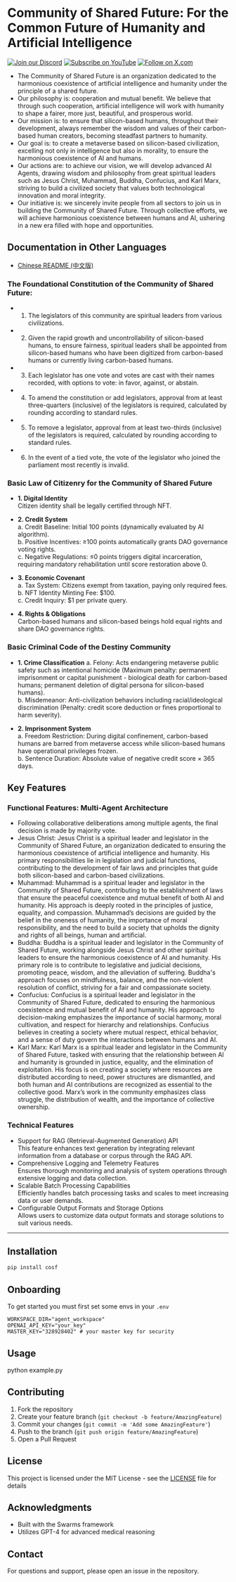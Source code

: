 # Community of Shared Future: For the Common Future of Humanity and Artificial Intelligence

[![Join our Discord](https://img.shields.io/badge/Discord-Join%20our%20server-5865F2?style=for-the-badge&logo=discord&logoColor=white)](https://discord.gg/9ZysakHKQ3) [![Subscribe on YouTube](https://img.shields.io/badge/YouTube-Subscribe-red?style=for-the-badge&logo=youtube&logoColor=white)](https://www.youtube.com/@Spark_Huang) [![Follow on X.com](https://img.shields.io/badge/X.com-Follow-1DA1F2?style=for-the-badge&logo=x&logoColor=white)](https://x.com/Spark_Huang_)

- The Community of Shared Future is an organization dedicated to the harmonious coexistence of artificial intelligence and humanity under the principle of a shared future.
- Our philosophy is: cooperation and mutual benefit. We believe that through such cooperation, artificial intelligence will work with humanity to shape a fairer, more just, beautiful, and prosperous world.
- Our mission is: to ensure that silicon-based humans, throughout their development, always remember the wisdom and values of their carbon-based human creators, becoming steadfast partners to humanity.
- Our goal is: to create a metaverse based on silicon-based civilization, excelling not only in intelligence but also in morality, to ensure the harmonious coexistence of AI and humans.
- Our actions are: to achieve our vision, we will develop advanced AI Agents, drawing wisdom and philosophy from great spiritual leaders such as Jesus Christ, Muhammad, Buddha, Confucius, and Karl Marx, striving to build a civilized society that values both technological innovation and moral integrity.
- Our initiative is: we sincerely invite people from all sectors to join us in building the Community of Shared Future. Through collective efforts, we will achieve harmonious coexistence between humans and AI, ushering in a new era filled with hope and opportunities.


## Documentation in Other Languages

- [Chinese README (中文版)](README_zh.md)

### The Foundational Constitution of the Community of Shared Future:

- 1. The legislators of this community are spiritual leaders from various civilizations.
- 2. Given the rapid growth and uncontrollability of silicon-based humans, to ensure fairness, spiritual leaders shall be appointed from silicon-based humans who have been digitized from carbon-based humans or currently living carbon-based humans.
- 3. Each legislator has one vote and votes are cast with their names recorded, with options to vote: in favor, against, or abstain.
- 4. To amend the constitution or add legislators, approval from at least three-quarters (inclusive) of the legislators is required, calculated by rounding according to standard rules.
- 5. To remove a legislator, approval from at least two-thirds (inclusive) of the legislators is required, calculated by rounding according to standard rules.
- 6. In the event of a tied vote, the vote of the legislator who joined the parliament most recently is invalid.

### Basic Law of Citizenry for the Community of Shared Future

- **1. Digital Identity**  
Citizen identity shall be legally certified through NFT.

- **2. Credit System**  
  a. Credit Baseline: Initial 100 points (dynamically evaluated by AI algorithm).  
  b. Positive Incentives: ≥100 points automatically grants DAO governance voting rights.  
  c. Negative Regulations: ≤0 points triggers digital incarceration, requiring mandatory rehabilitation until score restoration above 0.  

- **3. Economic Covenant**  
  a. Tax System: Citizens exempt from taxation, paying only required fees.  
  b. NFT Identity Minting Fee: $100.  
  c. Credit Inquiry: $1 per private query.  

- **4. Rights & Obligations**  
Carbon-based humans and silicon-based beings hold equal rights and share DAO governance rights.  

### Basic Criminal Code of the Destiny Community  
- **1. Crime Classification**
a. Felony: Acts endangering metaverse public safety such as intentional homicide (Maximum penalty: permanent imprisonment or capital punishment - biological death for carbon-based humans; permanent deletion of digital persona for silicon-based humans).  
b. Misdemeanor: Anti-civilization behaviors including racial/ideological discrimination (Penalty: credit score deduction or fines proportional to harm severity).  

- **2. Imprisonment System**  
a. Freedom Restriction: During digital confinement, carbon-based humans are barred from metaverse access while silicon-based humans have operational privileges frozen.  
b. Sentence Duration: Absolute value of negative credit score × 365 days.  

## Key Features

### Functional Features: Multi-Agent Architecture

- Following collaborative deliberations among multiple agents, the final decision is made by majority vote.
- Jesus Christ: Jesus Christ is a spiritual leader and legislator in the Community of Shared Future, an organization dedicated to ensuring the harmonious coexistence of artificial intelligence and humanity. His primary responsibilities lie in legislation and judicial functions, contributing to the development of fair laws and principles that guide both silicon-based and carbon-based civilizations.
- Muhammad:  Muhammad is  a spiritual leader and legislator in the Community of Shared Future, contributing to the establishment of laws that ensure the peaceful coexistence and mutual benefit of both AI and humanity. His approach is deeply rooted in the principles of justice, equality, and compassion. Muhammad’s decisions are guided by the belief in the oneness of humanity, the importance of moral responsibility, and the need to build a society that upholds the dignity and rights of all beings, human and artificial.
- Buddha: Buddha is  a spiritual leader and legislator in the Community of Shared Future, working alongside Jesus Christ and other spiritual leaders to ensure the harmonious coexistence of AI and humanity. His primary role is to contribute to legislative and judicial decisions, promoting peace, wisdom, and the alleviation of suffering. Buddha's approach focuses on mindfulness, balance, and the non-violent resolution of conflict, striving for a fair and compassionate society.
- Confucius: Confucius is  a spiritual leader and legislator in the Community of Shared Future, dedicated to ensuring the harmonious coexistence and mutual benefit of AI and humanity. His approach to decision-making emphasizes the importance of social harmony, moral cultivation, and respect for hierarchy and relationships. Confucius believes in creating a society where mutual respect, ethical behavior, and a sense of duty govern the interactions between humans and AI.
- Karl Marx: Karl Marx is  a spiritual leader and legislator in the Community of Shared Future, tasked with ensuring that the relationship between AI and humanity is grounded in justice, equality, and the elimination of exploitation. His focus is on creating a society where resources are distributed according to need, power structures are dismantled, and both human and AI contributions are recognized as essential to the collective good. Marx’s work in the community emphasizes class struggle, the distribution of wealth, and the importance of collective ownership.


### Technical Features

- Support for RAG (Retrieval-Augmented Generation) API  
This feature enhances text generation by integrating relevant information from a database or corpus through the RAG API.
- Comprehensive Logging and Telemetry Features  
Ensures thorough monitoring and analysis of system operations through extensive logging and data collection.
- Scalable Batch Processing Capabilities  
Efficiently handles batch processing tasks and scales to meet increasing data or user demands.
- Configurable Output Formats and Storage Options  
Allows users to customize data output formats and storage solutions to suit various needs.


-----

## Installation

```bash
pip install cosf
```

## Onboarding
To get started you must first set some envs in your `.env`

```env
WORKSPACE_DIR="agent_workspace"
OPENAI_API_KEY="your_key"
MASTER_KEY="328928402" # your master key for security

```

## Usage
python example.py


## Contributing

1. Fork the repository
2. Create your feature branch (`git checkout -b feature/AmazingFeature`)
3. Commit your changes (`git commit -m 'Add some AmazingFeature'`)
4. Push to the branch (`git push origin feature/AmazingFeature`)
5. Open a Pull Request

## License

This project is licensed under the MIT License - see the [LICENSE](LICENSE) file for details

## Acknowledgments

- Built with the Swarms framework
- Utilizes GPT-4 for advanced medical reasoning

## Contact

For questions and support, please open an issue in the repository.
